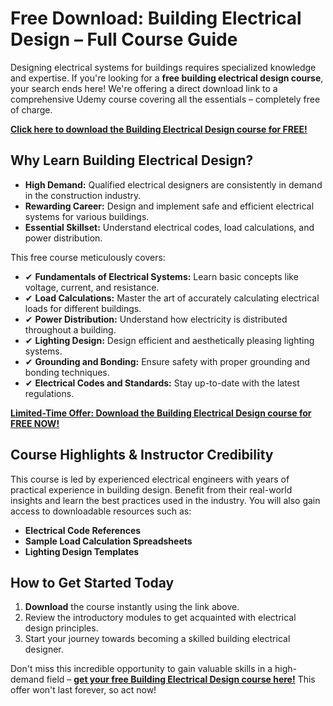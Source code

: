# Free Download: Building Electrical Design – Full Course Guide

Designing electrical systems for buildings requires specialized knowledge and expertise. If you're looking for a **free building electrical design course**, your search ends here! We're offering a direct download link to a comprehensive Udemy course covering all the essentials – completely free of charge.

[**Click here to download the Building Electrical Design course for FREE!**](https://udemywork.com/building-electrical-design)

## Why Learn Building Electrical Design?

*   **High Demand:** Qualified electrical designers are consistently in demand in the construction industry.
*   **Rewarding Career:** Design and implement safe and efficient electrical systems for various buildings.
*   **Essential Skillset:** Understand electrical codes, load calculations, and power distribution.

This free course meticulously covers:

*   ✔ **Fundamentals of Electrical Systems:** Learn basic concepts like voltage, current, and resistance.
*   ✔ **Load Calculations:** Master the art of accurately calculating electrical loads for different buildings.
*   ✔ **Power Distribution:** Understand how electricity is distributed throughout a building.
*   ✔ **Lighting Design:** Design efficient and aesthetically pleasing lighting systems.
*   ✔ **Grounding and Bonding:** Ensure safety with proper grounding and bonding techniques.
*   ✔ **Electrical Codes and Standards:** Stay up-to-date with the latest regulations.

[**Limited-Time Offer: Download the Building Electrical Design course for FREE NOW!**](https://udemywork.com/building-electrical-design)

## Course Highlights & Instructor Credibility

This course is led by experienced electrical engineers with years of practical experience in building design. Benefit from their real-world insights and learn the best practices used in the industry. You will also gain access to downloadable resources such as:

*   **Electrical Code References**
*   **Sample Load Calculation Spreadsheets**
*   **Lighting Design Templates**

## How to Get Started Today

1.  **Download** the course instantly using the link above.
2.  Review the introductory modules to get acquainted with electrical design principles.
3.  Start your journey towards becoming a skilled building electrical designer.

Don't miss this incredible opportunity to gain valuable skills in a high-demand field – **[get your free Building Electrical Design course here!](https://udemywork.com/building-electrical-design)** This offer won't last forever, so act now!
